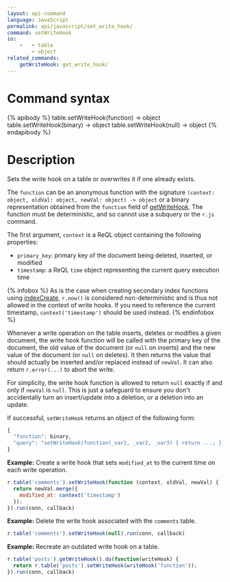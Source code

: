 ```yaml
---
layout: api-command
language: JavaScript
permalink: api/javascript/set_write_hook/
command: setWriteHook
io:
    -   - table
        - object
related_commands:
    getWriteHook: get_write_hook/
---
```


# Command syntax #

{% apibody %}
table.setWriteHook(function) &rarr; object
table.setWriteHook(binary) &rarr; object
table.setWriteHook(null) &rarr; object
{% endapibody %}

# Description #

Sets the write hook on a table or overwrites it if one already exists.

The `function` can be an anonymous function with the signature `(context: object, oldVal: object, newVal: object) -> object` or a binary representation obtained from the `function` field of [getWriteHook](/api/javascript/get_write_hook). The function must be deterministic, and so cannot use a subquery or the `r.js` command.

The first argument, `context` is a ReQL object containing the following properties:

- `primary_key`: primary key of the document being deleted, inserted, or modified
- `timestamp`: a ReQL `time` object representing the current query execution time

{% infobox %}
As is the case when creating secondary index functions using [indexCreate](/api/javascript/index_create), `r.now()` is considered non-deterministic and is thus not allowed in the context of write hooks. If you need to reference the current timestamp, `context('timestamp')` should be used instead.
{% endinfobox %}

Whenever a write operation on the table inserts, deletes or modifies a given document, the write hook function will be called with the primary key of the document, the old value of the document (or `null` on inserts) and the new value of the document (or `null` on deletes). It then returns the value that should actually be inserted and/or replaced instead of `newVal`. It can also return `r.error(...)` to abort the write.

For simplicity, the write hook function is allowed to return `null` exactly if and only if `newVal` is `null`. This is just a safeguard to ensure you don't accidentally turn an insert/update into a deletion, or a deletion into an update.

If successful, `setWriteHook` returns an object of the following form:

``` js
{
  "function": binary,
  "query": "setWriteHook(function(_var1, _var2, _var3) { return ...; })" ,
}
```

__Example:__ Create a write hook that sets `modified_at` to the current time on each write operation.

```js
r.table('comments').setWriteHook(function (context, oldVal, newVal) {
  return newVal.merge({
    modified_at: context('timestamp')
  });
}).run(conn, callback)
```

__Example:__ Delete the write hook associated with the `comments` table.

```js
r.table('comments').setWriteHook(null).run(conn, callback)
```

__Example:__ Recreate an outdated write hook on a table.

```js
r.table('posts').getWriteHook().do(function(writeHook) {
  return r.table('posts').setWriteHook(writeHook('function'));
}).run(conn, callback)
```
